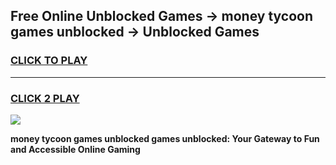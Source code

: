 
## Free Online Unblocked Games → money tycoon games unblocked → Unblocked Games
<h3>
<a href="https://premium.freeplayer.one?title=money_tycoon_games_unblocked&ref=21F">CLICK TO PLAY</a></h3>
<hr>

<h3>
<a href="https://premium.freeplayer.one?title=money_tycoon_games_unblocked&ref=21F">CLICK 2 PLAY</a>
  
</h3>

<a href="https://premium.freeplayer.one?title=money_tycoon_games_unblocked&ref=21F/"><img src="https://clearcache.store/games.png"></a>


**money tycoon games unblocked games unblocked: Your Gateway to Fun and Accessible Online Gaming**
